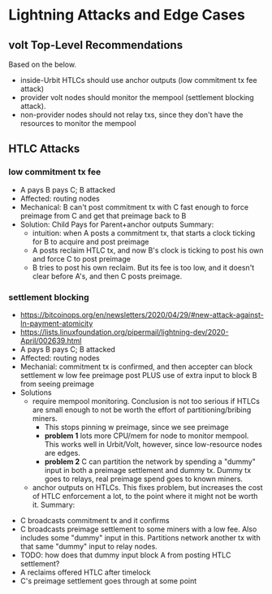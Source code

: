 # Lightning Attacks and Edge Cases

## volt Top-Level Recommendations
Based on the below.
* inside-Urbit HTLCs should use anchor outputs (low commitment tx fee attack)
* provider volt nodes should monitor the mempool (settlement blocking attack).
* non-provider nodes should not relay txs, since they don't have the resources to monitor the mempool

## HTLC Attacks

### low commitment tx fee
* A pays B pays C; B attacked
* Affected: routing nodes
* Mechanical: B can't post commitment tx with C fast enough to force preimage from C and get that preimage back to B
* Solution: Child Pays for Parent+anchor outputs
Summary:
  - intuition: when A posts a commitment tx, that starts a clock ticking for B to acquire and post preimage 
  - A posts reclaim HTLC tx, and now B's clock is ticking to post his own and force C to post preimage
  - B tries to post his own reclaim. But its fee is too low, and it doesn't clear before A's, and then C posts preimage.

### settlement blocking
* https://bitcoinops.org/en/newsletters/2020/04/29/#new-attack-against-ln-payment-atomicity
* https://lists.linuxfoundation.org/pipermail/lightning-dev/2020-April/002639.html
* A pays B pays C; B attacked
* Affected: routing nodes
* Mechanial: commitment tx is confirmed, and then accepter can block settlement w low fee preimage post PLUS use of extra input to block B from seeing preimage
* Solutions
  - require mempool monitoring. Conclusion is not too serious if HTLCs are small enough to not be worth the effort of partitioning/bribing miners.
    * This stops pinning w preimage, since we see preimage
    * **problem 1** lots more CPU/mem for node to monitor mempool. This works well in Urbit/Volt, however, since low-resource nodes are edges.
    * **problem 2** C can partition the network by spending a "dummy" input in both a preimage settlement and dummy tx. Dummy tx goes to relays, real preimage spend goes to known miners.
  - anchor outputs on HTLCs. This fixes problem, but increases the cost of HTLC enforcement a lot, to the point where it might not be worth it.
Summary: 
- C broadcasts commitment tx and it confirms
- C broadcasts preimage settlement to some miners with a low fee. Also includes some "dummy" input in this. Partitions network another tx with that same "dummy" input to relay nodes.
- TODO: how does that dummy input block A from posting HTLC settlement?
- A reclaims offered HTLC after timelock
- C's preimage settlement goes through at some point

